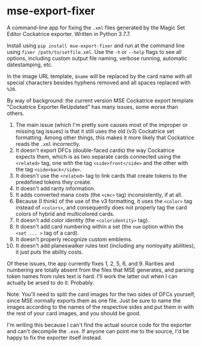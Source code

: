 # mse-export-fixer

A command-line app for fixing the `.xml` files generated by the Magic Set Editor Cockatrice exporter. Written in Python 3.7.7.

Install using `pip install mse-export-fixer` and run at the command line using `fixer /path/to/setfile.xml`.
Use the `-h` or `--help` flags to see all options, including custom output file naming, verbose running, automatic datestamping, etc.

In the image URL template, `$name` will be replaced by the card name with all special characters besides hyphens removed and all spaces replaced with `%20`.

By way of background: the current version MSE Cockatrice export template "Cockatrice Exporter ReUpdated" has many issues, some worse than others. 
1. The main issue (which I'm pretty sure causes most of the improper or missing tag issues) is that it still uses the old (v3) Cockatrice set formatting. Among other things, this makes it more likely that Cockatrice reads the `.xml` incorrectly.
2. It doesn't export DFCs (double-faced cards) the way Cockatrice expects them, which is as two separate cards connected using the `<related>` tag, one with the tag `<side>front</side>` and the other with the tag `<side>back</side>`.
3. It doesn't use the `<related>` tag to link cards that create tokens to the predefined tokens they create.
4. It doesn't add rarity information.
5. It adds converted mana costs (the `<cmc>` tag) inconsistently, if at all.
6. Because (I think) of the use of the v3 formatting, it uses the `<color>` tag instead of `<colors>`, and consequently does not properly tag the card colors of hybrid and multicolored cards.
7. It doesn't add color identity (the `<coloridentity>` tag).
8. It doesn't add card numbering within a set (the `num` option within the `<set ... >` tag of a card).
9. It doesn't properly recognize custom emblems.
10. It doesn't add planeswalker rules text (including any nonloyalty abilities), it just puts the ability costs.

Of these issues, the app currently fixes 1, 2, 5, 6, and 9. Rarities and numbering are totally absent from the files that MSE generates, and parsing token names from rules text is hard. I'll work the latter out when I can actually be arsed to do it. Probably.

Note: You'll need to split the card images for the two sides of DFCs yourself, since MSE normally exports them as one file. Just be sure to name the images according to the names of the respective sides and put them in with the rest of your card images, and you should be good.

I'm writing this because I can't find the actual source code for the exporter and can't decompile the `.exe`. 
If anyone can point me to the source, I'd be happy to fix the exporter itself instead.
